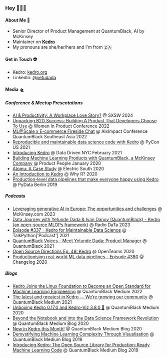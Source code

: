 ### Hey 👩🏾‍🚀

#### About Me 🚀

- Senior Director of Product Management at QuantumBlack, AI by McKinsey
- Maintainer on [**Kedro**](https://kedro.org/)
- My pronouns are she/her/hers and I'm from 🇿🇦

#### Get in Touch 👽
- Kedro: [kedro.org](https://kedro.org/)
- LinkedIn: [@yetudada](https://www.linkedin.com/in/yetudada/)

#### Media 🛸
##### Conference & Meetup Presentations
  - [AI & Productivity: A Workplace Love Story?](https://schedule.sxsw.com/2024/events/PP138093) @ SXSW 2024 
  - [Unpacking B2D Success: Building A Product That Developers Choose To Use](https://www.youtube.com/watch?v=oiCHf2X1GyY) @ Women In Product Conference 2022
  - [ML@Scale x E-commerce Fireside Chat](https://youtu.be/u__S3m9uaGI) @ AIxImpact Conference QuantumBlack Southeast Asia 2022
  - [Reproducible and maintainable data science code with Kedro](https://youtu.be/JLTYNPoK7nw) @ PyCon US 2021
  - [Introducing Kedro](https://youtu.be/x1Z5YHFn71E) @ Data Driven NYC February 2021
  - [Building Machine Learning Products with QuantumBlack, a McKinsey Company](https://youtu.be/1QtDj-9fUu0) @ Product People January 2020
  - [Atomu: A Case Study](https://youtu.be/FwsaPd95UwU) @ Electric South 2020
  - [An Introduction to Kedro](https://www.youtube.com/watch?v=BksxHxc1WtU&ab_channel=WhyR%3FFoundation) @ Why R? 2020
  - [Production-level data pipelines that make everyone happy using Kedro](https://youtu.be/OFObles2CJs) @ PyData Berlin 2019
  
##### Podcasts
  - [Leveraging generative AI in Europe: The opportunities and challenges](https://www.mckinsey.com/Videos/video?vid=6338398301112&plyrid=IzQolWCsY) @ McKinsey.com 2023
  - [Data Journey with Yetunde Dada & Ivan Danov (QuantumBlack) - Kedro (an open-source MLOPs framework)](https://urldefense.com/v3/__https://open.spotify.com/episode/2fVKWEI5JG64cGesvjBcxy?si=0d71cb6abeec4cac__;!!EIXh2HjOrYMV!acIdIZnFl4-1GoG8JWUOY3Hsspy-G7BZqKE2ZmooyBbKhnZd8tKeidCft8LQp8R-YS0pyrrxYPX-8hNq_yN_vkk$) @ Radio DaTa 2023
  - [Episode #337 - Kedro for Maintainable Data Science](https://talkpython.fm/episodes/show/337/kedro-for-maintainable-data-science) @ TalkPython['Podcast'] 2021
  - [QuantumBlack Voices - Meet Yetunde Dada: Product Manage‪r‬](https://podcasts.apple.com/us/podcast/quantumblack-voices/id1554555998?at=11lo6V) @ QuantumBlack 2021
  - [Open Source Directions Ep. 49: Kedro](https://www.youtube.com/watch?v=USiedaclFzk&ab_channel=OpenTeams) @ OpenTeams 2020
  - [Productionising real-world ML data pipelines - Episode #380](https://changelog.com/podcast/380) @ Changelog 2020
  
##### Blogs
  - [Kedro Joins the Linux Foundation to Become an Open Standard for Machine Learning Engineering](https://medium.com/quantumblack/kedro-joins-the-linux-foundation-to-become-an-open-standard-for-machine-learning-engineering-b0061152ff73) @ QuantumBlack Medium 2022
  - [The latest and greatest in Kedro — We’re growing our community](https://medium.com/quantumblack/the-latest-and-greatest-in-kedro-were-growing-our-community-c868825b0cb4) @ QuantumBlack Medium 2021
  - [Unboxing Kedro 0.17.0 and Kedro-Viz 3.8.0 🎁](https://medium.com/quantumblack/unboxing-kedro-0-17-0-and-kedro-viz-3-8-0-dfdbdb024289) @ QuantumBlack Medium 2020
  - [Beyond the Notebook and into the Data Science Framework Revolution](https://medium.com/quantumblack/beyond-the-notebook-and-into-the-data-science-framework-revolution-a7fd364ab9c4) @ QuantumBlack Medium Blog 2020
  - [New in Kedro this Month!](https://medium.com/quantumblack/new-in-kedro-this-month-991a1fb50cb4) @ QuantumBlack Medium Blog 2020
  - [Demystifying Machine Learning Complexity Through Visualisation](https://medium.com/quantumblack/demystifying-machine-learning-complexity-through-visualisation-11a9d73db3c5) @ QuantumBlack Medium Blog 2019
  - [Introducing Kedro: The Open Source Library for Production-Ready Machine Learning Code](https://medium.com/quantumblack/introducing-kedro-the-open-source-library-for-production-ready-machine-learning-code-d1c6d26ce2cf) @ QuantumBlack Medium Blog 2019
